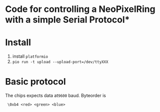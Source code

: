 # Code for controlling a NeoPixelRing with a simple Serial Protocol*

# Install 
1. install `platformio` 
2. `pio run -t upload --upload-port=/dev/ttyXXX`


# Basic protocol 

The chips expects data at`9600` baud.
Byteorder is 
``` 
 \0xb4 <red> <green> <blue>
```

